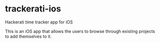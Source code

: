 # trackerati-ios
Hackerati time tracker app for iOS

This is an iOS app that allows the users to browse through existing projects to add themselves to it.
